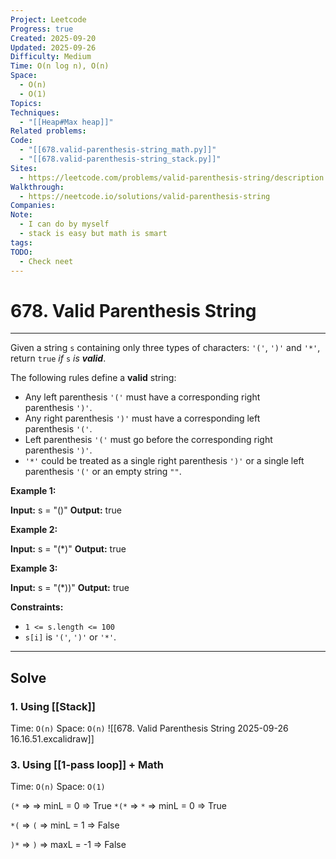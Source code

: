 ```yaml
---
Project: Leetcode
Progress: true
Created: 2025-09-20
Updated: 2025-09-26
Difficulty: Medium
Time: O(n log n), O(n)
Space:
  - O(n)
  - O(1)
Topics:
Techniques:
  - "[[Heap#Max heap]]"
Related problems:
Code:
  - "[[678.valid-parenthesis-string_math.py]]"
  - "[[678.valid-parenthesis-string_stack.py]]"
Sites:
  - https://leetcode.com/problems/valid-parenthesis-string/description
Walkthrough:
  - https://neetcode.io/solutions/valid-parenthesis-string
Companies:
Note:
  - I can do by myself
  - stack is easy but math is smart
tags:
TODO:
  - Check neet
---
```

# 678. Valid Parenthesis String
---
Given a string `s` containing only three types of characters: `'('`, `')'` and `'*'`, return `true` _if_ `s` _is **valid**_.

The following rules define a **valid** string:

- Any left parenthesis `'('` must have a corresponding right parenthesis `')'`.
- Any right parenthesis `')'` must have a corresponding left parenthesis `'('`.
- Left parenthesis `'('` must go before the corresponding right parenthesis `')'`.
- `'*'` could be treated as a single right parenthesis `')'` or a single left parenthesis `'('` or an empty string `""`.

**Example 1:**

**Input:** s = "()"
**Output:** true

**Example 2:**

**Input:** s = "(*)"
**Output:** true

**Example 3:**

**Input:** s = "(*))"
**Output:** true

**Constraints:**

- `1 <= s.length <= 100`
- `s[i]` is `'('`, `')'` or `'*'`.

----

## Solve

### 1. Using [[Stack]]
Time: `O(n)`
Space: `O(n)`
![[678. Valid Parenthesis String 2025-09-26 16.16.51.excalidraw]]
### 3. Using [[1-pass loop]] + Math
Time: `O(n)`
Space: `O(1)`

`(*`  =>    => minL = 0 => True
`*(*` => `*` => minL = 0 => True

`*(`  => `(` => minL = 1 => False

`)*`  => `)` => maxL = -1 => False
